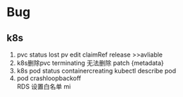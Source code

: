 # Bug
## k8s
1. pvc status lost  pv edit claimRef  release >>avliable
2. k8s删除pvc terminating 无法删除  patch {metadata}
3. k8s pod status containercreating
kubectl describe pod <pod-name>  
4. pod crashloopbackoff   
RDS  设置白名单 mi